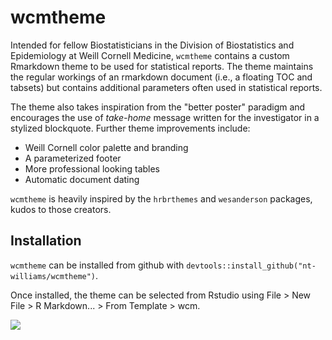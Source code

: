 # wcmtheme

Intended for fellow Biostatisticians in the Division of Biostatistics and Epidemiology at Weill Cornell Medicine, `wcmtheme` contains a custom Rmarkdown theme to be used for statistical reports. The theme maintains the regular workings of an rmarkdown document (i.e., a floating TOC and tabsets) but contains additional parameters often used in statistical reports. 

The theme also takes inspiration from the "better poster" paradigm and encourages the use of *take-home* message written for the investigator in a stylized blockquote. Further theme improvements include: 

- Weill Cornell color palette and branding
- A parameterized footer
- More professional looking tables
- Automatic document dating

`wcmtheme` is heavily inspired by the `hrbrthemes` and `wesanderson` packages, kudos to those creators. 

## Installation

`wcmtheme` can be installed from github with `devtools::install_github("nt-williams/wcmtheme")`. 

Once installed, the theme can be selected from Rstudio using File > New File > R Markdown... > From Template > wcm.

![](https://i.imgur.com/zsnFpHZ.png)
